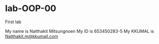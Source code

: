 # lab-OOP-00
First lab

My name is Natthakit Mitsungnoen
My ID is 653450283-5
My KKUMAL is Natthakit.m@kkumail.com
